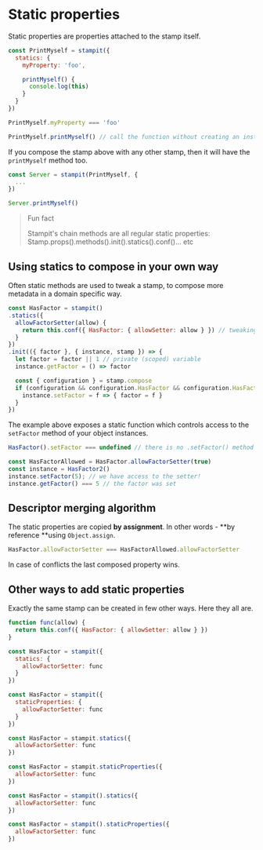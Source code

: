 # Static properties

Static properties are properties attached to the stamp itself.

```js
const PrintMyself = stampit({
  statics: {
    myProperty: 'foo',

    printMyself() {
      console.log(this)
    }
  }
})

PrintMyself.myProperty === 'foo'

PrintMyself.printMyself() // call the function without creating an instance of the stamp
```

If you compose the stamp above with any other stamp, then it will have the `printMyself` method too.

```js
const Server = stampit(PrintMyself, {
  ...
})

Server.printMyself()
```

> Fun fact
>
> Stampit's chain methods are all regular static properties: Stamp.props\(\).methods\(\).init\(\).statics\(\).conf\(\)... etc

## Using statics to compose in your own way

Often static methods are used to tweak a stamp, to compose more metadata in a domain specific way.

```js
const HasFactor = stampit()
.statics({
  allowFactorSetter(allow) {
    return this.conf({ HasFactor: { allowSetter: allow } }) // tweaking the stamp. Using conf() static method
  }
})
.init(({ factor }, { instance, stamp }) => {
  let factor = factor || 1 // private (scoped) variable
  instance.getFactor = () => factor

  const { configuration } = stamp.compose
  if (configuration && configuration.HasFactor && configuration.HasFactor.addFactorSetter) {
    instance.setFactor = f => { factor = f }
  }
})
```

The example above exposes a static function which controls access to the `setFactor` method of your object instances.

```js
HasFactor().setFactor === undefined // there is no .setFactor() method

const HasFactorAllowed = HasFactor.allowFactorSetter(true)
const instance = HasFactor2()
instance.setFactor(5); // we have access to the setter!
instance.getFactor() === 5 // the factor was set
```

## Descriptor merging algorithm

The static properties are copied **by assignment**. In other words - **by reference **using `Object.assign`.

```js
HasFactor.allowFactorSetter === HasFactorAllowed.allowFactorSetter
```

In case of conflicts the last composed property wins.

## Other ways to add static properties

Exactly the same stamp can be created in few other ways. Here they all are.

```js
function func(allow) {
  return this.conf({ HasFactor: { allowSetter: allow } })
}

const HasFactor = stampit({
  statics: {
    allowFactorSetter: func
  }
})

const HasFactor = stampit({
  staticProperties: {
    allowFactorSetter: func
  }
})

const HasFactor = stampit.statics({
  allowFactorSetter: func
})

const HasFactor = stampit.staticProperties({
  allowFactorSetter: func
})

const HasFactor = stampit().statics({
  allowFactorSetter: func
})

const HasFactor = stampit().staticProperties({
  allowFactorSetter: func
})
```



